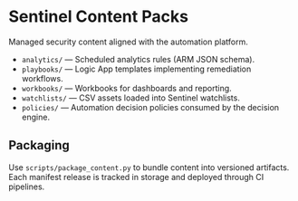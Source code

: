 # Sentinel Content Packs

Managed security content aligned with the automation platform.

- `analytics/` — Scheduled analytics rules (ARM JSON schema).
- `playbooks/` — Logic App templates implementing remediation workflows.
- `workbooks/` — Workbooks for dashboards and reporting.
- `watchlists/` — CSV assets loaded into Sentinel watchlists.
- `policies/` — Automation decision policies consumed by the decision engine.

## Packaging
Use `scripts/package_content.py` to bundle content into versioned artifacts. Each manifest release is tracked in storage and deployed through CI pipelines.
